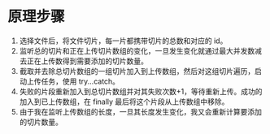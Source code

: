 # 原理步骤

1. 选择文件后，将文件切片，每一片都携带切片的总数和对应的 id。
2. 监听总的切片和正在上传切片数组的变化，一旦发生变化就通过最大并发数减去正在上传数得到需要添加的切片数量。
3. 截取并去除总切片数组的一组切片加入到上传数组，然后对这组切片遍历，启动上传任务，使用 try...catch。
4. 失败的片段重新加入到总切片数组并对其失败次数+1，等待重新上传。成功的加入到已上传数组，在 finally 最后将这个片段从上传数组中移除。
5. 由于我在监听上传数组的长度，一旦其长度发生变化，我又会重新计算要添加的切片数量。

